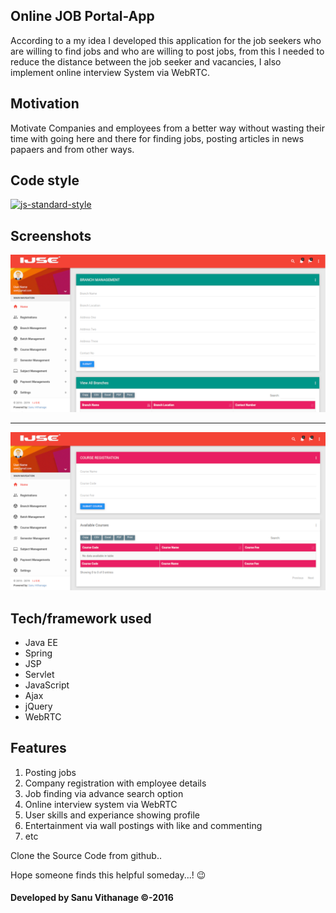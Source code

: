 ## Online JOB Portal-App
According to a my idea I developed this application for the job seekers who are willing to find
jobs and who are willing to post jobs, from this I needed to reduce the distance between the job
seeker and vacancies, I also implement online interview System via WebRTC.


## Motivation
Motivate Companies and employees from a better way without wasting their time with going here and there for finding jobs, posting articles in news papaers and from other ways.

## Code style
[![js-standard-style](https://img.shields.io/azure-devops/coverage/swellaby/opensource/25.svg)](https://google.com)
 
## Screenshots

![Image of Sanu](https://github.com/sanuv9683/Student-Management-App/blob/master/img/A1.png)

------

![Image of Sanu](https://github.com/sanuv9683/Student-Management-App/blob/master/img/A2.png)

## Tech/framework used
* Java EE 
* Spring
* JSP
* Servlet
* JavaScript
* Ajax
* jQuery
* WebRTC

## Features
1. Posting jobs
2. Company registration with employee details
3. Job finding via advance search option
4. Online interview system via WebRTC
5. User skills and experiance showing profile 
6. Entertainment via wall postings with like and commenting
7. etc

Clone the Source Code from github..

Hope someone finds this helpful someday...! :wink:

#### Developed by Sanu Vithanage ©-2016
